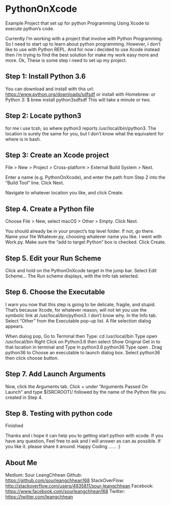 # PythonOnXcode
Example Project that set up for python Programming
Using Xcode to execute python’s code.

Currently I’m working with a project that involve with Python Programming. So I need to start up to learn about python programming. However, I don’t like to use with Python REPL. And for now i decided to use Xcode instead then i’m trying to find the best solution for make my work easy more and more.
Ok, These is some step i need to set up my project.
## Step 1: Install Python 3.6
You can download and install with this url: https://www.python.org/downloads/sdfsdf
or install with Homebrew: or Python 3:
$ brew install python3sdfsdf
This will take a minute or two.
## Step 2: Locate python3
for me i use tcsh, so where python3 reports /usr/local/bin/python3. The location is surely the same for you, but I don’t know what the equivalent for where is in bash.
## Step 3: Create an Xcode project
File > New > Project > Cross-platform > External Build System > Next.

Enter a name (e.g. PythonOnXcode), and enter the path from Step 2 into the “Build Tool” line. Click Next.

Navigate to whatever location you like, and click Create.
## Step 4. Create a Python file
Choose File > New, select macOS > Other > Empty. Click Next.

You should already be in your project’s top level folder. If not, go there. Name your file Whatever.py, choosing whatever name you like. I went with Work.py. Make sure the “add to target Python” box is checked. Click Create.

## Step 5. Edit your Run Scheme
Click and hold on the PythonOnXcode target in the jump bar. Select Edit Scheme…
The Run scheme displays, with the Info tab selected.

## Step 6. Choose the Executable
I warn you now that this step is going to be delicate, fragile, and stupid. That’s because Xcode, for whatever reason, will not let you use the symbolic link at /usr/local/bin/python3. I don’t know why.
In the Info tab. Select “Other” from the Executable pop-up list. A file selection dialog appears.

When dialog pop, Go to Terminal then Type: cd /usr/local/bin
Type open /usr/local/bin
Right Click on Python3.6 then select Show Original
Get in to that location in terminal and Type ln python3.6 python36
Type open .
Drag python36 to Choose an executable to launch dialog box.
Select python36 then click choose button.
## Step 7. Add Launch Arguments
Now, click the Arguments tab. Click + under “Arguments Passed On Launch” and type $(SRCROOT)/ followed by the name of the Python file you created in Step 4.

## Step 8. Testing with python code

Finished

Thanks and i hope it can help you to getting start python with xcode. If you have any question, Feel free to ask and I will answer as can as possible. If you like it. please share it around. Happy Coding …… :)
## About Me
Medium: Sour LeangChhean
Github: https://github.com/sourleangchhean168
StackOverFlow: http://stackoverflow.com/users/4935811/sour-leangchhean
Facebook: https://www.facebook.com/sourleangchhean168
Twitter: https://twitter.com/leangchhean
